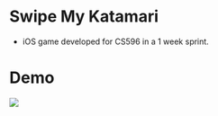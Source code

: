 # Swipe My Katamari
- iOS game developed for CS596 in a 1 week sprint.

# Demo
![](https://github.com/krrgit/SwipeMyKatamari/blob/main/iosgamedemo.gif)
